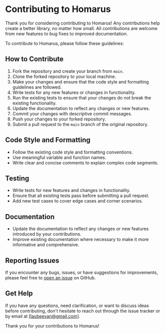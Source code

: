# Contributing to Homarus

Thank you for considering contributing to Homarus! Any contributions help create a better library, no matter how small. All contributions are welcome from new features to bug fixes to improved documentation. 

To contribute to Homarus, please follow these guidelines:

## How to Contribute

1. Fork the repository and create your branch from `main`.
2. Clone the forked repository to your local machine.
3. Make your changes and ensure that the code style and formatting guidelines are followed.
4. Write tests for any new features or changes in functionality.
5. Run the existing tests to ensure that your changes do not break the existing functionality.
6. Update the documentation to reflect any changes or new features.
7. Commit your changes with descriptive commit messages.
8. Push your changes to your forked repository.
9. Submit a pull request to the `main` branch of the original repository.

## Code Style and Formatting

- Follow the existing code style and formatting conventions.
- Use meaningful variable and function names.
- Write clear and concise comments to explain complex code segments.

## Testing

- Write tests for new features and changes in functionality.
- Ensure that all existing tests pass before submitting a pull request.
- Add new test cases to cover edge cases and corner scenarios.

## Documentation

- Update the documentation to reflect any changes or new features introduced by your contributions.
- Improve existing documentation where necessary to make it more informative and comprehensive.

## Reporting Issues

If you encounter any bugs, issues, or have suggestions for improvements, please feel free to [open an issue](https://github.com/evanlaube/homarus/issues) on GitHub.

## Get Help

If you have any questions, need clarification, or want to discuss ideas before contributing, don't hesitate to reach out through the issue tracker or by email at [laubeevan@gmail.com].

Thank you for your contributions to Homarus!
